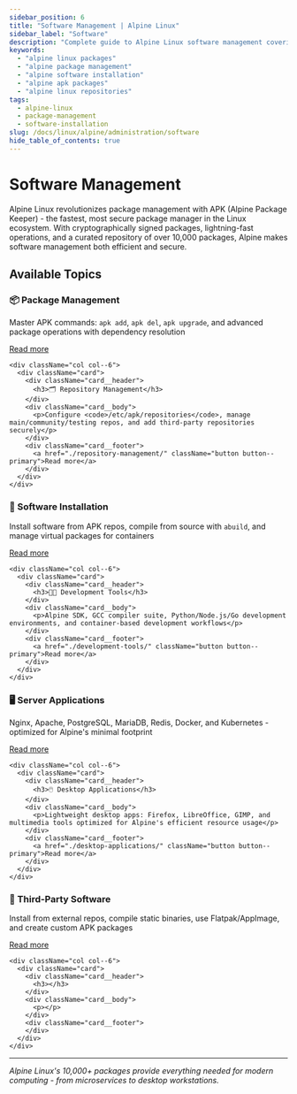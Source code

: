 ```yaml
---
sidebar_position: 6
title: "Software Management | Alpine Linux"
sidebar_label: "Software"
description: "Complete guide to Alpine Linux software management covering package management, repositories, software installation, and application management."
keywords:
  - "alpine linux packages"
  - "alpine package management"
  - "alpine software installation"
  - "alpine apk packages"
  - "alpine linux repositories"
tags:
  - alpine-linux
  - package-management
  - software-installation
slug: /docs/linux/alpine/administration/software
hide_table_of_contents: true
---
```


# Software Management

Alpine Linux revolutionizes package management with APK (Alpine Package Keeper) - the fastest, most secure package manager in the Linux ecosystem. With cryptographically signed packages, lightning-fast operations, and a curated repository of over 10,000 packages, Alpine makes software management both efficient and secure.

## Available Topics

<div className="container">
  <div className="row">
    <div className="col col--6">
      <div className="card">
        <div className="card__header">
          <h3>📦 Package Management</h3>
        </div>
        <div className="card__body">
          <p>Master APK commands: <code>apk add</code>, <code>apk del</code>, <code>apk upgrade</code>, and advanced package operations with dependency resolution</p>
        </div>
        <div className="card__footer">
          <a href="./package-management/" className="button button--primary">Read more</a>
        </div>
      </div>
    </div>
    
    <div className="col col--6">
      <div className="card">
        <div className="card__header">
          <h3>🗂️ Repository Management</h3>
        </div>
        <div className="card__body">
          <p>Configure <code>/etc/apk/repositories</code>, manage main/community/testing repos, and add third-party repositories securely</p>
        </div>
        <div className="card__footer">
          <a href="./repository-management/" className="button button--primary">Read more</a>
        </div>
      </div>
    </div>
  </div>

  <div className="row">
    <div className="col col--6">
      <div className="card">
        <div className="card__header">
          <h3>🚀 Software Installation</h3>
        </div>
        <div className="card__body">
          <p>Install software from APK repos, compile from source with <code>abuild</code>, and manage virtual packages for containers</p>
        </div>
        <div className="card__footer">
          <a href="./software-installation/" className="button button--primary">Read more</a>
        </div>
      </div>
    </div>
    
    <div className="col col--6">
      <div className="card">
        <div className="card__header">
          <h3>👨‍💻 Development Tools</h3>
        </div>
        <div className="card__body">
          <p>Alpine SDK, GCC compiler suite, Python/Node.js/Go development environments, and container-based development workflows</p>
        </div>
        <div className="card__footer">
          <a href="./development-tools/" className="button button--primary">Read more</a>
        </div>
      </div>
    </div>
  </div>

  <div className="row">
    <div className="col col--6">
      <div className="card">
        <div className="card__header">
          <h3>🖥️ Server Applications</h3>
        </div>
        <div className="card__body">
          <p>Nginx, Apache, PostgreSQL, MariaDB, Redis, Docker, and Kubernetes - optimized for Alpine's minimal footprint</p>
        </div>
        <div className="card__footer">
          <a href="./server-applications/" className="button button--primary">Read more</a>
        </div>
      </div>
    </div>
    
    <div className="col col--6">
      <div className="card">
        <div className="card__header">
          <h3>🖱️ Desktop Applications</h3>
        </div>
        <div className="card__body">
          <p>Lightweight desktop apps: Firefox, LibreOffice, GIMP, and multimedia tools optimized for Alpine's efficient resource usage</p>
        </div>
        <div className="card__footer">
          <a href="./desktop-applications/" className="button button--primary">Read more</a>
        </div>
      </div>
    </div>
  </div>

  <div className="row">
    <div className="col col--6">
      <div className="card">
        <div className="card__header">
          <h3>🔧 Third-Party Software</h3>
        </div>
        <div className="card__body">
          <p>Install from external repos, compile static binaries, use Flatpak/AppImage, and create custom APK packages</p>
        </div>
        <div className="card__footer">
          <a href="./third-party-software/" className="button button--primary">Read more</a>
        </div>
      </div>
    </div>
    
    <div className="col col--6">
      <div className="card">
        <div className="card__header">
          <h3></h3>
        </div>
        <div className="card__body">
          <p></p>
        </div>
        <div className="card__footer">
        </div>
      </div>
    </div>
  </div>
</div>

---

*Alpine Linux's 10,000+ packages provide everything needed for modern computing - from microservices to desktop workstations.*